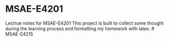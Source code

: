 # MSAE-E4201
Lectrue notes for MSAE-E4201
This project is bulit to collect some thought during the learning process and formatting my homework with latex.
#   M S A E - E 4 2 1 5  
 